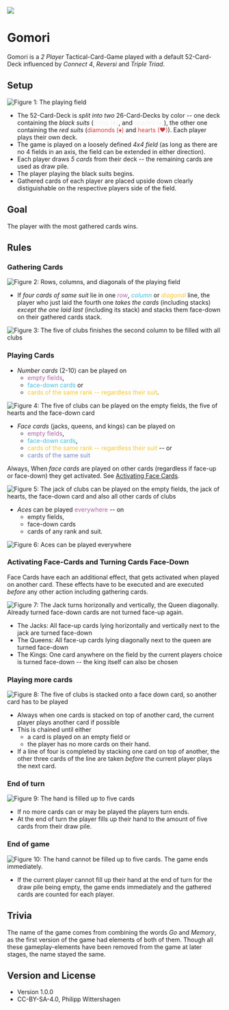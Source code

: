 ![](00_logo.svg)

# Gomori

Gomori is a *2 Player* Tactical-Card-Game played with a default 52-Card-Deck influenced by _Connect 4_, _Reversi_ and _Triple Triad_.

## Setup

![Figure 1: The playing field](01_setup.svg)

- The 52-Card-Deck is *split into two* 26-Card-Decks by color -- one deck containing the *black suits*
  (<span style="color:#f1f1f1">clubs (♣)</span>, and <span style="color:#f1f1f1">spades (♠)</span>),
  the other one containing the *red suits* (<span style="color:#cf3b3b">diamonds (♦)</span> and
  <span style="color:#cf3b3b">hearts (♥)</span>). Each player plays their own deck.
- The game is played on a loosely defined *4x4 field* (as long as there are no 4 fields in an axis,
  the field can be extended in either direction).
- Each player draws *5 cards* from their deck -- the remaining cards are used as draw pile.
- The player playing the black suits begins.
- Gathered cards of each player are placed upside down clearly distiguishable on the respective players side of the field.

## Goal

The player with the most gathered cards wins.

## Rules

### Gathering Cards

![Figure 2: Rows, columns, and diagonals of the playing field](02_gathering_00.svg)

- If *four cards of same suit* lie in one <span style="color:#ae63a4">_row_</span>,
  <span style="color:#43bdd8">_column_</span> or <span style="color:#f5c62b">_diagonal_</span> line,
  the player who just laid the fourth one *takes the cards* (including stacks)
  *except the one laid last* (including its stack) and stacks them face-down on their gathered cards stack.

![Figure 3: The five of clubs finishes the second column to be filled with all clubs](03_gathering_01.svg)

### Playing Cards

- *Number cards* (2-10) can be played on
  - <span style="color:#ae63a4">empty fields</span>,
  - <span style="color:#43bdd8">face-down cards</span> or
  - <span style="color:#f5c62b">cards of the same rank -- regardless their suit</span>.

![Figure 4: The five of clubs can be played on the empty fields, the five of hearts and the face-down card](04_playing_numbers.svg)

- *Face cards* (jacks, queens, and kings) can be played on
  - <span style="color:#ae63a4">empty fields</span>,
  - <span style="color:#43bdd8">face-down cards</span>,
  - <span style="color:#f5c62b">cards of the same rank -- regardless their suit</span> -- or
  - <span style="color:#7587c2">cards of the same suit</span>

Always, When *face cards* are played on other cards (regardless if face-up or face-down) they get activated. See [Activating Face Cards](#activatingface-cardsandturningcardsface-down).

![Figure 5: The jack of clubs can be played on the empty fields, the jack of hearts, the face-down card and also all other cards of clubs](05_playing_face_cards.svg)

- *Aces* can be played <span style="color:#ae63a4">everywhere</span> -- on
  - empty fields,
  - face-down cards
  - cards of any rank and suit.

![Figure 6: Aces can be played everywhere](06_playing_aces.svg)

### Activating Face-Cards and Turning Cards Face-Down

Face Cards have each an additional effect, that gets activated when played on another card.
These effects have to be executed and are executed _before_ any other action including gathering cards.

![Figure 7: The Jack turns horizonally and vertically, the Queen diagonally. Already turned face-down cards are not turned face-up again.](07_activating_face_cards.svg)

- The Jacks: All face-up cards lying horizontally and vertically next to the jack are turned face-down
- The Queens: All face-up cards lying diagonally next to the queen are turned face-down
- The Kings: One card anywhere on the field by the current players choice is turned face-down -- the king itself can also be chosen

### Playing more cards

![Figure 8: The five of clubs is stacked onto a face down card, so another card has to be played](08_playing_more_cards.svg)

- Always when one cards is stacked on top of another card, the current player plays another card if possible
- This is chained until either
  - a card is played on an empty field or
  - the player has no more cards on their hand.
- If a line of four is completed by stacking one card on top of another, the other three cards of the line are taken _before_ the current player plays the next card.

### End of turn

![Figure 9: The hand is filled up to five cards](09_end_of_turn.svg)

- If no more cards can or may be played the players turn ends.
- At the end of turn the player fills up their hand to the amount of five cards from their draw pile.

### End of game

![Figure 10: The hand cannot be filled up to five cards. The game ends immediately.](10_end_of_game.svg)

- If the current player cannot fill up their hand at the end of turn for the draw pile being empty, the game ends immediately and the gathered cards are counted for each player.

## Trivia

The name of the game comes from combining the words _Go_ and _Memory_, as the first version of the game had elements of both of them. Though all these gameplay-elements have been removed from the game at later stages, the name stayed the same.

## Version and License
- Version 1.0.0
- CC-BY-SA-4.0, Philipp Wittershagen
